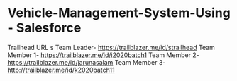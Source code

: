 # Vehicle-Management-System-Using - Salesforce

Trailhead URL s Team Leader- https://trailblazer.me/id/strailhead
Team Member 1- https://trailblazer.me/id/i2020batch1
Team Member 2- https://trailblazer.me/id/jarunasalam
Team Member 3- http://trailblazer.me/id/k2020batch11
